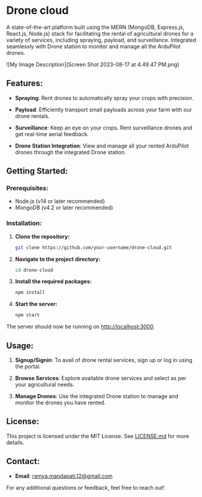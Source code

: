 # Drone cloud

A state-of-the-art platform built using the MERN (MongoDB, Express.js, React.js, Node.js) stack for facilitating the rental of agricultural drones for a variety of services, including spraying, payload, and surveillance. Integrated seamlessly with Drone station to monitor and manage all the ArduPilot drones.

![My Image Description](Screen Shot 2023-08-17 at 4.49.47 PM.png)



## Features:

- **Spraying**: Rent drones to automatically spray your crops with precision.
  
- **Payload**: Efficiently transport small payloads across your farm with our drone rentals.

- **Surveillance**: Keep an eye on your crops. Rent surveillance drones and get real-time aerial feedback.

- **Drone Station Integration**: View and manage all your rented ArduPilot drones through the integrated Drone station.

## Getting Started:

### Prerequisites:
- Node.js (v14 or later recommended)
- MongoDB (v4.2 or later recommended)

### Installation:

1. **Clone the repository:**
    ```bash
    git clone https://github.com/your-username/drone-cloud.git
    ```

2. **Navigate to the project directory:**
    ```bash
    cd drone-cloud
    ```

3. **Install the required packages:**
    ```bash
    npm install
    ```

4. **Start the server:**
    ```bash
    npm start
    ```

The server should now be running on [http://localhost:3000](http://localhost:3000).

## Usage:

1. **Signup/Signin**: To avail of drone rental services, sign up or log in using the portal.

2. **Browse Services**: Explore available drone services and select as per your agricultural needs.

3. **Manage Drones**: Use the integrated Drone station to manage and monitor the drones you have rented.


## License:

This project is licensed under the MIT License. See [LICENSE.md](./LICENSE.md) for more details.

## Contact:


- **Email**: ramya.mandapati.12@gmail.com

For any additional questions or feedback, feel free to reach out!


